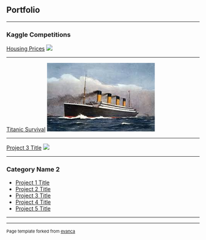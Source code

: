 ## Portfolio

---

### Kaggle Competitions 

[Housing Prices](https://github.com/njordsoevik/data_analysis/tree/master/Projects/Housing)
<img src="images/dummy_thumbnail.jpg?raw=true"/>

---
[Titanic Survival](https://github.com/njordsoevik/data_analysis/tree/master/Projects/Titanic)
<img src="/images/titanic.jpg?raw=true"/>

---
[Project 3 Title](http://example.com/)
<img src="images/dummy_thumbnail.jpg?raw=true"/>

---

### Category Name 2

- [Project 1 Title](http://example.com/)
- [Project 2 Title](http://example.com/)
- [Project 3 Title](http://example.com/)
- [Project 4 Title](http://example.com/)
- [Project 5 Title](http://example.com/)

---




---
<p style="font-size:11px">Page template forked from <a href="https://github.com/evanca/quick-portfolio">evanca</a></p>
<!-- Remove above link if you don't want to attibute -->
